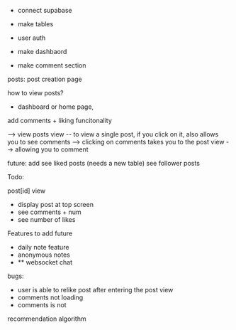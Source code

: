 
- connect supabase
- make tables

- user auth

- make dashbaord

- make comment section


posts:
post creation page

how to view posts?
- dashboard or home page, 


add comments + liking funcitonality

--> view posts view -- to view a single post, if you click on it, also allows you to see comments
--> clicking on comments takes you to the post view --> allowing you to comment



future:
add see liked posts (needs a new table)
see follower posts



Todo:

post[id] view
- display post at top screen
- see comments + num
- see number of likes


Features to add future
- daily note feature
- anonymous notes
- ** websocket chat 


bugs:
- user is able to relike post after entering the post view
- comments not loading
- comments is not 


recommendation algorithm

